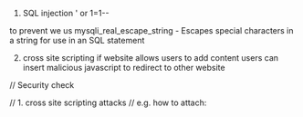 1. SQL injection
' or 1=1--

to prevent we us
mysqli_real_escape_string - Escapes special characters in a string for use in an SQL statement

2. cross site scripting
if website allows users to add content users can insert malicious javascript to redirect to other website 

 
// Security check

// 1. cross site scripting attacks
//    e.g. how to attach: <script>window.location="https://www.facebook.com/"</script>
//    prevent: use htmlspecialchars - in converts everything to html entities instead

to prevent

we use htmlspecialchars  whenever we want to output data inserted by user

cc3377ch
3. cross site scripting forgery
attacker can forge http requests to your site

A CSRF attack occurs when a user is tricked into interacting with a page or script on a third-party site that generates a malicious request to your site.
